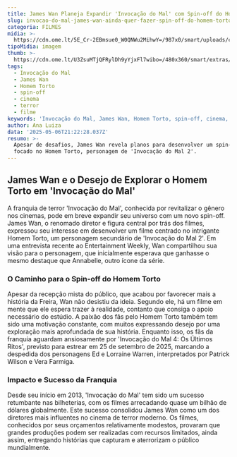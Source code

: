 ```yaml
---
title: James Wan Planeja Expandir 'Invocação do Mal' com Spin-off do Homem Torto
slug: invocao-do-mal-james-wan-ainda-quer-fazer-spin-off-do-homem-torto
categoria: FILMES
midia: >-
  https://cdn.ome.lt/5E_Cr-2EBmsue0_W0QNWu2MihwY=/987x0/smart/uploads/conteudo/fotos/02_dMURNeJ.jpg
tipoMidia: imagem
thumb: >-
  https://cdn.ome.lt/U3ZsuMTjQFRylDh9yYjxFl7wibo=/480x360/smart/extras/conteudos/01_UeqwSba.jpg
tags:
  - Invocação do Mal
  - James Wan
  - Homem Torto
  - spin-off
  - cinema
  - terror
  - filme
keywords: 'Invocação do Mal, James Wan, Homem Torto, spin-off, cinema, terror, filme'
author: Ana Luiza
data: '2025-05-06T21:22:28.037Z'
resumo: >-
  Apesar de desafios, James Wan revela planos para desenvolver um spin-off
  focado no Homem Torto, personagem de 'Invocação do Mal 2'.
---
```


## James Wan e o Desejo de Explorar o Homem Torto em 'Invocação do Mal'

A franquia de terror 'Invocação do Mal', conhecida por revitalizar o gênero nos cinemas, pode em breve expandir seu universo com um novo spin-off. James Wan, o renomado diretor e figura central por trás dos filmes, expressou seu interesse em desenvolver um filme centrado no intrigante Homem Torto, um personagem secundário de 'Invocação do Mal 2'. Em uma entrevista recente ao Entertainment Weekly, Wan compartilhou sua visão para o personagem, que inicialmente esperava que ganhasse o mesmo destaque que Annabelle, outro ícone da série.

### O Caminho para o Spin-off do Homem Torto

Apesar da recepção mista do público, que acabou por favorecer mais a história da Freira, Wan não desistiu da ideia. Segundo ele, há um filme em mente que ele espera trazer à realidade, contanto que consiga o apoio necessário do estúdio. A paixão dos fãs pelo Homem Torto também tem sido uma motivação constante, com muitos expressando desejo por uma exploração mais aprofundada de sua história. Enquanto isso, os fãs da franquia aguardam ansiosamente por 'Invocação do Mal 4: Os Últimos Ritos', previsto para estrear em 25 de setembro de 2025, marcando a despedida dos personagens Ed e Lorraine Warren, interpretados por Patrick Wilson e Vera Farmiga.

### Impacto e Sucesso da Franquia

Desde seu início em 2013, 'Invocação do Mal' tem sido um sucesso retumbante nas bilheterias, com os filmes arrecadando quase um bilhão de dólares globalmente. Este sucesso consolidou James Wan como um dos diretores mais influentes no cinema de terror moderno. Os filmes, conhecidos por seus orçamentos relativamente modestos, provaram que grandes produções podem ser realizadas com recursos limitados, ainda assim, entregando histórias que capturam e aterrorizam o público mundialmente.
